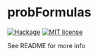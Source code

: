 # probFormulas

[![Hackage](https://img.shields.io/hackage/v/probFormulas.svg?logo=haskell)](https://hackage.haskell.org/package/probFormulas)
[![MIT license](https://img.shields.io/badge/license-MIT-blue.svg)](LICENSE)

See README for more info
